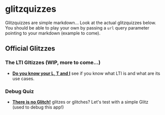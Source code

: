 # glitzquizzes

Glitzquizzes are simple markdown... Look at the actual glitzquizzes below. You should be able to play your own by passing a `url` query parameter pointing to your markdown (example to come).

## Official Glitzzes

### The LTI Gltizzes (WIP, more to come...)

- **[Do you know your L, T and I](/lti/whatislti.md)** see if you know what LTI is and what are its use cases.

### Debug Quiz

- **[There is no Glitch!](/test/testquiz.md)** glitzes or glitches? Let's test with a simple Glitz (used to debug this app!)
